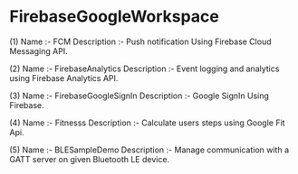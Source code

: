 # FirebaseGoogleWorkspace
(1) Name :- FCM Description :- Push notification Using Firebase Cloud Messaging API.

(2) Name :- FirebaseAnalytics Description :- Event logging and analytics using Firebase Analytics API.

(3) Name :- FirebaseGoogleSignIn Description :- Google SignIn Using Firebase.

(4) Name :- Fitnesss Description :- Calculate users steps using Google Fit Api.

(5) Name :- BLESampleDemo Description :- Manage communication with a GATT server on given Bluetooth LE device.

